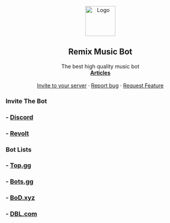 <p align="center">
    <a href="https://github.com/remix-bot">
        <img src="https://upload.wikimedia.org/wikipedia/commons/thumb/a/af/RemixBot.png/1200px-RemixBot.png?20210708015617" alt="Logo" width="80" height="80">
      </a>
    <h2 align="center">Remix Music Bot</h2>
    <p align="center">
        The best high quality music bot
    <br>
        <a href="https://remixbot.cf/articles"><strong>Articles</strong></a>
    <br>
        <br>
        <a href="https://app.revolt.chat/bot/01FVB28WQ9JHMWK8K7RD0F0VCW">Invite to your server</a>
        ·
        <a href="https://app.revolt.chat/invite/qvJEsmPt">Report bug</a>
        ·
        <a href="https://app.revolt.chat/invite/qvJEsmPt"> Request Feature</a>
    </p>

### Invite The Bot

### - <a target="_blank" onclick="trackCampaignWebClick('', 'description');" rel="nofollow" href="https://discord.com/oauth2/authorize?client_id=744293924625055796&scope=bot&permissions=2205280576">Discord</a></p> 
### - <a target="_blank" onclick="trackCampaignWebClick('', 'description');" rel="nofollow" href="https://app.revolt.chat/bot/01FVB28WQ9JHMWK8K7RD0F0VCW">Revolt</a></p>

### Bot Lists

### - <a target="_blank" onclick="trackCampaignWebClick('', 'description');" rel="nofollow" href="https://top.gg/bot/744293924625055796">Top.gg</a></p> 
### - <a target="_blank" onclick="trackCampaignWebClick('', 'description');" rel="nofollow" href="https://discord.bots.gg/bots/744293924625055796">Bots.gg</a></p>
### - <a target="_blank" onclick="trackCampaignWebClick('', 'description');" rel="nofollow" href="https://bots.ondiscord.xyz/bots/744293924625055796">BoD.xyz</a></p>
### - <a target="_blank" onclick="trackCampaignWebClick('', 'description');" rel="nofollow" href="https://discordbotlist.com/bots/remix-9518">DBL.com</a></p>
